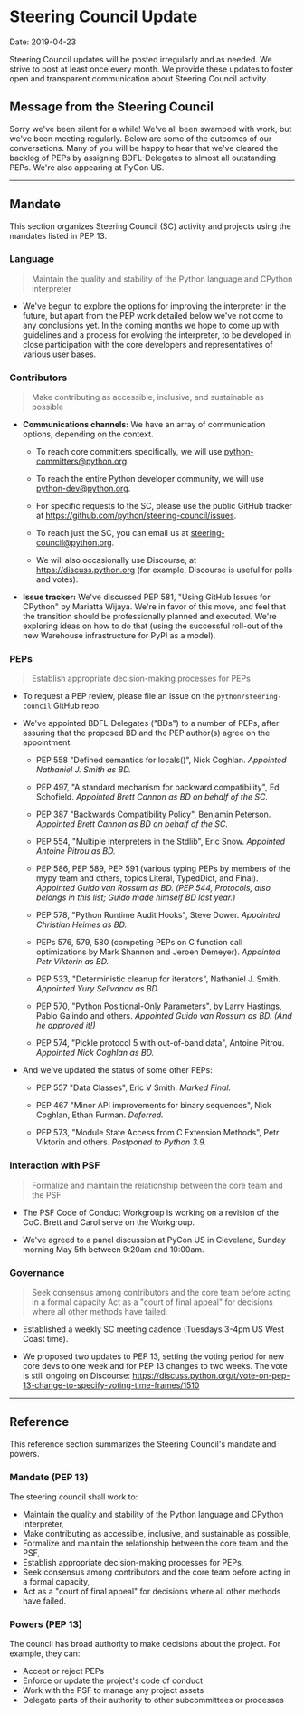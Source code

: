 # Steering Council Update

Date: 2019-04-23

Steering Council updates will be posted irregularly and as needed.
We strive to post at least once every month.  We provide these updates
to foster open and transparent communication about Steering Council
activity.

## Message from the Steering Council

Sorry we've been silent for a while!  We've all been swamped with
work, but we've been meeting regularly.  Below are some of the
outcomes of our conversations.  Many of you will be happy to hear that
we've cleared the backlog of PEPs by assigning BDFL-Delegates to
almost all outstanding PEPs.  We're also appearing at PyCon US.

---

## Mandate

This section organizes Steering Council (SC) activity and projects
using the mandates listed in PEP 13.

### Language

> Maintain the quality and stability of the Python language and CPython interpreter

- We've begun to explore the options for improving the interpreter in
  the future, but apart from the PEP work detailed below we've not come to any
  conclusions yet.  In the coming months we hope to come up with
  guidelines and a process for evolving the interpreter, to be
  developed in close participation with the core developers and
  representatives of various user bases.

### Contributors

> Make contributing as accessible, inclusive, and sustainable as possible

- **Communications channels:** We have an array of communication
  options, depending on the context.

  - To reach core committers specifically, we will use
    python-committers@python.org.

  - To reach the entire Python developer community, we will use
    python-dev@python.org.

  - For specific requests to the SC, please use
    the public GitHub tracker at https://github.com/python/steering-council/issues.

  - To reach just the SC, you can email us at
    steering-council@python.org.

  - We will also occasionally use Discourse, at
    https://discuss.python.org (for example, Discourse is useful for
    polls and votes).

- **Issue tracker:** We've discussed PEP 581, "Using GitHub Issues for
  CPython" by Mariatta Wijaya.  We're in favor of this move, and feel
  that the transition should be professionally planned and executed.
  We're exploring ideas on how to do that (using the successful
  roll-out of the new Warehouse infrastructure for PyPI as a model).


### PEPs

> Establish appropriate decision-making processes for PEPs

- To request a PEP review, please file an issue on the
  `python/steering-council` GitHub repo.

- We've appointed BDFL-Delegates ("BDs") to a number of PEPs, after
  assuring that the proposed BD and the PEP author(s) agree on the
  appointment:

  - PEP 558 "Defined semantics for locals()", Nick Coghlan.
    *Appointed Nathaniel J. Smith as BD.*

  - PEP 497, "A standard mechanism for backward compatibility", Ed Schofield.
    *Appointed Brett Cannon as BD on behalf of the SC.*

  - PEP 387 "Backwards Compatibility Policy", Benjamin Peterson.
    *Appointed Brett Cannon as BD on behalf of the SC.*

  - PEP 554, "Multiple Interpreters in the Stdlib", Eric Snow.
    *Appointed Antoine Pitrou as BD.*

  - PEP 586, PEP 589, PEP 591 (various typing PEPs by members of the
    mypy team and others, topics Literal, TypedDict, and Final).
    *Appointed Guido van Rossum as BD.  (PEP 544, Protocols, also
    belongs in this list; Guido made himself BD last year.)*

  - PEP 578, "Python Runtime Audit Hooks", Steve Dower.
    *Appointed Christian Heimes as BD.*

  - PEPs 576, 579, 580 (competing PEPs on C function call
    optimizations by Mark Shannon and Jeroen Demeyer).
    *Appointed Petr Viktorin as BD.*

  - PEP 533, "Deterministic cleanup for iterators", Nathaniel J. Smith.
    *Appointed Yury Selivanov as BD.*

  - PEP 570, "Python Positional-Only Parameters", by Larry Hastings,
    Pablo Galindo and others.
    *Appointed Guido van Rossum as BD.  (And he approved it!)*

  - PEP 574, "Pickle protocol 5 with out-of-band data", Antoine Pitrou.
    *Appointed Nick Coghlan as BD.*

- And we've updated the status of some other PEPs:

  - PEP 557 "Data Classes", Eric V Smith.  *Marked Final.*

  - PEP 467 "Minor API improvements for binary sequences", Nick
    Coghlan, Ethan Furman.  *Deferred.*

  - PEP 573, "Module State Access from C Extension Methods", Petr
    Viktorin and others.  *Postponed to Python 3.9.*

### Interaction with PSF

> Formalize and maintain the relationship between the core team and the PSF

- The PSF Code of Conduct Workgroup is working on a revision of the CoC. Brett and Carol
  serve on the Workgroup.

- We've agreed to a panel discussion at PyCon US in Cleveland, Sunday
  morning May 5th between 9:20am and 10:00am.

### Governance

> Seek consensus among contributors and the core team before acting in a formal capacity
> Act as a "court of final appeal" for decisions where all other methods have failed.

- Established a weekly SC meeting cadence (Tuesdays 3-4pm US West Coast time).

- We proposed two updates to PEP 13, setting the voting period for new
  core devs to one week and for PEP 13 changes to two weeks.
  The vote is still ongoing on Discourse:
  https://discuss.python.org/t/vote-on-pep-13-change-to-specify-voting-time-frames/1510

---

## Reference

This reference section summarizes the Steering Council's mandate and powers.

### Mandate (PEP 13)

The steering council shall work to:

- Maintain the quality and stability of the Python language and
  CPython interpreter,
- Make contributing as accessible, inclusive, and sustainable as
  possible,
- Formalize and maintain the relationship between the core team and
  the PSF,
- Establish appropriate decision-making processes for PEPs,
- Seek consensus among contributors and the core team before acting in
  a formal capacity,
- Act as a "court of final appeal" for decisions where all other
  methods have failed.

### Powers (PEP 13)

The council has broad authority to make decisions about the project.
For example, they can:

- Accept or reject PEPs
- Enforce or update the project's code of conduct
- Work with the PSF to manage any project assets
- Delegate parts of their authority to other subcommittees or
  processes
